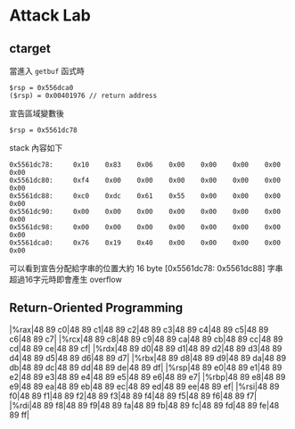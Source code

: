 # Attack Lab

## ctarget

當進入 `getbuf` 函式時

```
$rsp = 0x556dca0
($rsp) = 0x00401976 // return address
```

宣告區域變數後

```
$rsp = 0x5561dc78
```

stack 內容如下

```
0x5561dc78:     0x10    0x83    0x06    0x00    0x00    0x00    0x00    0x00
0x5561dc80:     0xf4    0x00    0x00    0x00    0x00    0x00    0x00    0x00
0x5561dc88:     0xc0    0xdc    0x61    0x55    0x00    0x00    0x00    0x00
0x5561dc90:     0x00    0x00    0x00    0x00    0x00    0x00    0x00    0x00
0x5561dc98:     0x00    0x00    0x00    0x00    0x00    0x00    0x00    0x00
0x5561dca0:     0x76    0x19    0x40    0x00    0x00    0x00    0x00    0x00
```

可以看到宣告分配給字串的位置大約 16 byte [0x5561dc78: 0x5561dc88]
字串超過16字元時即會產生 overflow 



## Return-Oriented Programming



|%rax|48 89 c0|48 89 c1|48 89 c2|48 89 c3|48 89 c4|48 89 c5|48 89 c6|48 89 c7|
|%rcx|48 89 c8|48 89 c9|48 89 ca|48 89 cb|48 89 cc|48 89 cd|48 89 ce|48 89 cf|
|%rdx|48 89 d0|48 89 d1|48 89 d2|48 89 d3|48 89 d4|48 89 d5|48 89 d6|48 89 d7|
|%rbx|48 89 d8|48 89 d9|48 89 da|48 89 db|48 89 dc|48 89 dd|48 89 de|48 89 df|
|%rsp|48 89 e0|48 89 e1|48 89 e2|48 89 e3|48 89 e4|48 89 e5|48 89 e6|48 89 e7|
|%rbp|48 89 e8|48 89 e9|48 89 ea|48 89 eb|48 89 ec|48 89 ed|48 89 ee|48 89 ef|
|%rsi|48 89 f0|48 89 f1|48 89 f2|48 89 f3|48 89 f4|48 89 f5|48 89 f6|48 89 f7|
|%rdi|48 89 f8|48 89 f9|48 89 fa|48 89 fb|48 89 fc|48 89 fd|48 89 fe|48 89 ff|
